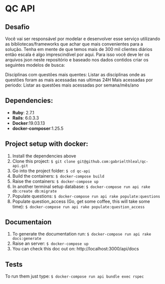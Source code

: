 # QC API

## Desafio
Você vai ser responsável por modelar e desenvolver esse serviço utilizando as bibliotecas/frameworks que achar que mais convenientes para a solução. Tenha em mente de que temos mais de 300 mil clientes diários então escala é algo imprescindível por aqui. Para isso você deve ler os arquivos json neste repositório e baseado nos dados contidos criar os seguintes modelos de busca:

Disciplinas com questões mais quentes: Listar as disciplinas onde as questões foram as mais acessadas nas ultimas 24H
Mais acessadas por periodo: Listar as questões mais acessadas por semana/mês/ano

## Dependencies:
* **Ruby**: 2.7.1
* **Rails**: 6.0.3.3
* **Docker**:19.03.13
* **docker-composer**:1.25.5

## Project setup with docker:

1. Install the dependencies above
2. Clone this project: `$ git clone git@github.com:gabrielthleal/qc-api.git`
3. Go into the project folder: `$ cd qc-api`
4. Build the containers: `$ docker-compose build`
5. Raise the containers: `$ docker-compose up`
6. In another terminal setup database: `$ docker-compose run api rake db:create db:migrate`
7. Populate questions: `$ docker-compose run api rake populate:questions`
8. Populate question_access (Go, get some coffee, this will take some time): `$ docker-compose run api rake populate:question_access`

## Documentaion 
1. To generate the documentation run: `$ docker-compose run api rake docs:generate`
2. Raise an server: `$ docker-compose up`
2. You can check this doc out on: http://localhost:3000/api/docs

## Tests
To run them just type: `$ docker-compose run api bundle exec rspec`

